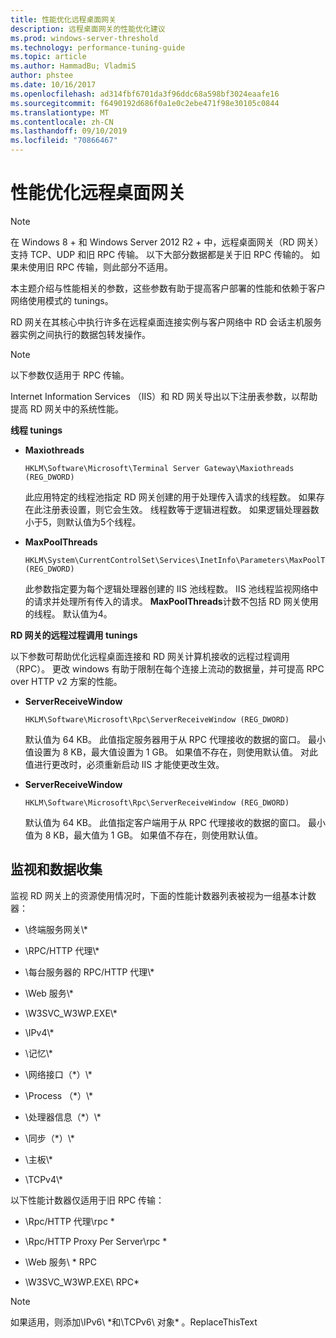 ```yaml
---
title: 性能优化远程桌面网关
description: 远程桌面网关的性能优化建议
ms.prod: windows-server-threshold
ms.technology: performance-tuning-guide
ms.topic: article
ms.author: HammadBu; VladmiS
author: phstee
ms.date: 10/16/2017
ms.openlocfilehash: ad314fbf6701da3f96ddc68a598bf3024eaafe16
ms.sourcegitcommit: f6490192d686f0a1e0c2ebe471f98e30105c0844
ms.translationtype: MT
ms.contentlocale: zh-CN
ms.lasthandoff: 09/10/2019
ms.locfileid: "70866467"
---
```

# <a name="performance-tuning-remote-desktop-gateways"></a>性能优化远程桌面网关

> [!NOTE]
> 在 Windows 8 + 和 Windows Server 2012 R2 + 中，远程桌面网关（RD 网关）支持 TCP、UDP 和旧 RPC 传输。 以下大部分数据都是关于旧 RPC 传输的。 如果未使用旧 RPC 传输，则此部分不适用。

本主题介绍与性能相关的参数，这些参数有助于提高客户部署的性能和依赖于客户网络使用模式的 tunings。

RD 网关在其核心中执行许多在远程桌面连接实例与客户网络中 RD 会话主机服务器实例之间执行的数据包转发操作。

> [!NOTE]
> 以下参数仅适用于 RPC 传输。

Internet Information Services （IIS）和 RD 网关导出以下注册表参数，以帮助提高 RD 网关中的系统性能。

**线程 tunings**

-   **Maxiothreads**

    ``` syntax
    HKLM\Software\Microsoft\Terminal Server Gateway\Maxiothreads (REG_DWORD)
    ```

    此应用特定的线程池指定 RD 网关创建的用于处理传入请求的线程数。 如果存在此注册表设置，则它会生效。 线程数等于逻辑进程数。 如果逻辑处理器数小于5，则默认值为5个线程。

-   **MaxPoolThreads**

    ``` syntax
    HKLM\System\CurrentControlSet\Services\InetInfo\Parameters\MaxPoolThreads (REG_DWORD)
    ```

    此参数指定要为每个逻辑处理器创建的 IIS 池线程数。 IIS 池线程监视网络中的请求并处理所有传入的请求。 **MaxPoolThreads**计数不包括 RD 网关使用的线程。 默认值为4。

**RD 网关的远程过程调用 tunings**

以下参数可帮助优化远程桌面连接和 RD 网关计算机接收的远程过程调用（RPC）。 更改 windows 有助于限制在每个连接上流动的数据量，并可提高 RPC over HTTP v2 方案的性能。

-   **ServerReceiveWindow**

    ``` syntax
    HKLM\Software\Microsoft\Rpc\ServerReceiveWindow (REG_DWORD)
    ```

    默认值为 64 KB。 此值指定服务器用于从 RPC 代理接收的数据的窗口。 最小值设置为 8 KB，最大值设置为 1 GB。 如果值不存在，则使用默认值。 对此值进行更改时，必须重新启动 IIS 才能使更改生效。

-   **ServerReceiveWindow**

    ``` syntax
    HKLM\Software\Microsoft\Rpc\ServerReceiveWindow (REG_DWORD)
    ```

    默认值为 64 KB。 此值指定客户端用于从 RPC 代理接收的数据的窗口。 最小值为 8 KB，最大值为 1 GB。 如果值不存在，则使用默认值。

## <a name="monitoring-and-data-collection"></a>监视和数据收集

监视 RD 网关上的资源使用情况时，下面的性能计数器列表被视为一组基本计数器：

-   \\终端服务网关\\\*

-   \\RPC/HTTP 代理\\\*

-   \\每台服务器的 RPC/HTTP 代理\\\*

-   \\Web 服务\\\*

-   \\W3SVC\_W3WP.EXE\\\*

-   \\IPv4\\\*

-   \\记忆\\\*

-   \\网络接口（\*）\\\*

-   \\Process （\*）\\\*

-   \\处理器信息（\*）\\\*

-   \\同步（\*）\\\*

-   \\主板\\\*

-   \\TCPv4\\\*

以下性能计数器仅适用于旧 RPC 传输：

-   \\Rpc/HTTP 代理\\rpc \*

-   \\Rpc/HTTP Proxy Per Server\\rpc \*

-   \\Web 服务\\ \* RPC

-   \\W3SVC\_W3WP.EXE\\ RPC\*

> [!NOTE]
> 如果适用，则添加\\IPv6\\ \*和\\TCPv6\\ 对象\* 。ReplaceThisText

